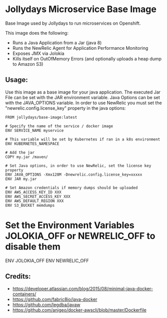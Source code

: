 # Jollydays Microservice Base Image

Base Image used by Jollydays to run microservices on Openshift.

This image does the following:
* Runs a Java Application from a Jar (java 8)
* Runs the NewRelic Agent for Application Performance Monitoring
* Exposes JMX via Jolokia
* Kills itself on OutOfMemory Errors (and optionally uploads a heap dump to Amazon S3)

## Usage:

Use this image as  a base image for your java application. The executed Jar File can be set with the JAR environment
variable. Java Options can be set with the JAVA_OPTIONS variable. In order to use NewRelic you must set the "newrelic.config.license_key"
property in the java options:

```
FROM jollydays/base-image:latest

# Specify the name of the service / docker image
ENV SERVICE_NAME myservice

# This variable will be set by Kubernetes if ran in a k8s environment
ENV KUBERNETES_NAMESPACE

# Add the jar
COPY my.jar /maven/

# Set Java options, in order to use NewRelic, set the license key property
ENV JAVA_OPTIONS -Xmx128M -Dnewrelic.config.license_key=xxxxx
ENV JAR my.jar

# Set Amazon credentials if memory dumps should be uploaded
ENV AWS_ACCESS_KEY_ID XXX
ENV AWS_SECRET_ACCESS_KEY XXX
ENV AWS_DEFAULT_REGION XXX
ENV S3_BUCKET memdumps
```

# Set the Environment Variables JOLOKIA_OFF or NEWRELIC_OFF to disable them
ENV JOLOKIA_OFF
ENV NEWRELIC_OFF

## Credits:
* https://developer.atlassian.com/blog/2015/08/minimal-java-docker-containers/
* https://github.com/fabric8io/java-docker
* https://github.com/legdba/javaw
* https://github.com/anigeo/docker-awscli/blob/master/Dockerfile
